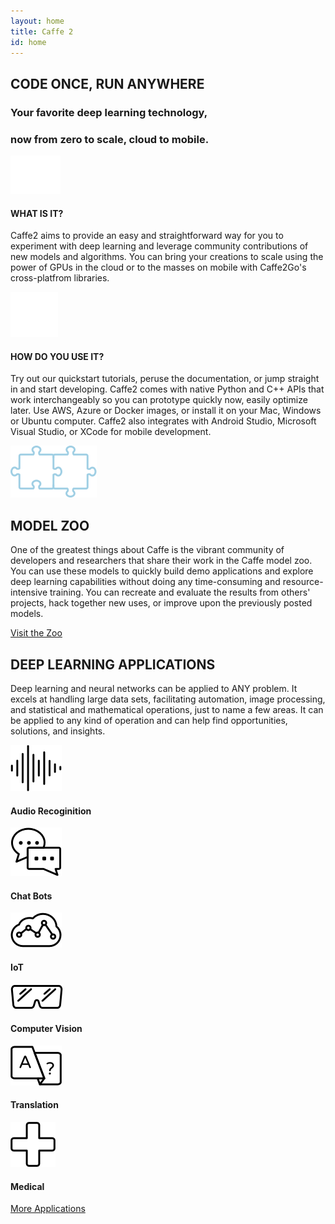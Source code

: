 ```yaml
---
layout: home
title: Caffe 2
id: home
---
```


<section class="landing-describe landing-wrap">
    <div class="landing-container">
        <h2>CODE ONCE, RUN ANYWHERE</h2>
        <h3>Your favorite deep learning technology,</h3>
        <h3>now from zero to scale, cloud to mobile.</h3>
        <div class="landing-row">
            <div class="landing-col-md-2 box what">
                <img src="./static/images/landing-scale.png">
                <h4>WHAT IS IT?</h4>
                <p>Caffe2 aims to provide an easy and straightforward way for you to experiment with deep learning and leverage community contributions of new models and algorithms. You can bring your creations to scale using the power of GPUs in the cloud or to the masses on mobile with Caffe2Go's cross-platfrom libraries.</p>
            </div>
            <div class="landing-col-md-2 box how">
                <img src="./static/images/landing-stack.png">
                <h4>HOW DO YOU USE IT?</h4>
                <p>Try out our quickstart tutorials, peruse the documentation, or jump straight in and start developing. Caffe2 comes with native Python and C++ APIs that work interchangeably so you can prototype quickly now, easily optimize later. Use AWS, Azure or Docker images, or install it on your Mac, Windows or Ubuntu computer. Caffe2 also integrates with Android Studio, Microsoft Visual Studio, or XCode for mobile development.</p>
            </div>
        </div>
    </div>
</section>

<section class="landing-zoo landing-wrap">
    <div class="landing-container">
      <img src="./static/images/landing-puzzle.png">
      <h2>MODEL ZOO</h2>
      <p>One of the greatest things about Caffe is the vibrant community of developers and researchers that share their work in the Caffe model zoo. You can use these models to quickly build demo applications and explore deep learning capabilities without doing any time-consuming and resource-intensive training. You can recreate and evaluate the results from others' projects, hack together new uses, or improve upon the previously posted models.</p>
      <div class="pluginWrapper buttonWrapper">
        <a class="button" href="/docs/zoo.html">Visit the Zoo</a>
      </div>
    </div>
</section>

<section class="landing-applications landing-wrap">
    <div class="landing-container">
        <h2>DEEP LEARNING APPLICATIONS</h2>
        <p>Deep learning and neural networks can be applied to ANY problem. It excels at handling large data sets, facilitating automation, image processing, and statistical and mathematical operations, just to name a few areas. It can be applied to any kind of operation and can help find opportunities, solutions, and insights.</p>
        <div class="landing-row">
            <div class="landing-col-md-3 box">
                <img src="./static/images/landing-audio.png">
                <h4>Audio Recoginition</h4>
            </div>
            <div class="landing-col-md-3 box">
                <img src="./static/images/landing-chat.png">
                <h4>Chat Bots</h4>
            </div>
            <div class="landing-col-md-3 box">
                <img src="./static/images/landing-iot.png">
                <h4>IoT</h4>
            </div>
        </div>
        <div class="landing-row">
            <div class="landing-col-md-3 box">
                <img src="./static/images/landing-shades.png">
                <h4>Computer Vision</h4>
            </div>
            <div class="landing-col-md-3 box">
                <img src="./static/images/landing-trans.png">
                <h4>Translation</h4>
            </div>
            <div class="landing-col-md-3 box">
                <img src="./static/images/landing-med.png">
                <h4>Medical</h4>
            </div>
        </div>
        <div class="pluginWrapper buttonWrapper">
          <a class="button" href="/docs/applications-of-deep-learning.html">More Applications</a>
        </div>
    </div>
</section>
